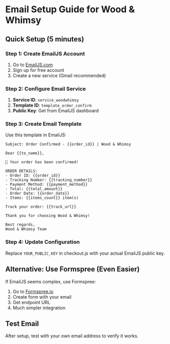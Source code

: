 # Email Setup Guide for Wood & Whimsy

## Quick Setup (5 minutes)

### Step 1: Create EmailJS Account
1. Go to [EmailJS.com](https://www.emailjs.com/)
2. Sign up for free account
3. Create a new service (Gmail recommended)

### Step 2: Configure Email Service
1. **Service ID**: `service_woodwhimsy`
2. **Template ID**: `template_order_confirm`
3. **Public Key**: Get from EmailJS dashboard

### Step 3: Create Email Template
Use this template in EmailJS:

```
Subject: Order Confirmed - {{order_id}} | Wood & Whimsy

Dear {{to_name}},

🎉 Your order has been confirmed!

ORDER DETAILS:
- Order ID: {{order_id}}
- Tracking Number: {{tracking_number}}
- Payment Method: {{payment_method}}
- Total: {{total_amount}}
- Order Date: {{order_date}}
- Items: {{items_count}} item(s)

Track your order: {{track_url}}

Thank you for choosing Wood & Whimsy!

Best regards,
Wood & Whimsy Team
```

### Step 4: Update Configuration
Replace `YOUR_PUBLIC_KEY` in checkout.js with your actual EmailJS public key.

## Alternative: Use Formspree (Even Easier)

If EmailJS seems complex, use Formspree:

1. Go to [Formspree.io](https://formspree.io/)
2. Create form with your email
3. Get endpoint URL
4. Much simpler integration

## Test Email
After setup, test with your own email address to verify it works.
